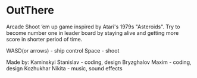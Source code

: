# OutThere

Arcade Shoot ’em up game inspired by Atari's 1979s "Asteroids".
Try to become number one in leader board by staying alive and getting more score in shorter period of time.

WASD(or arrows) - ship control
Space - shoot 

Made by:
Kaminskyi Stanislav - coding, design
Bryzghalov Maxim - coding, design
Kozhukhar Nikita - music, sound effects